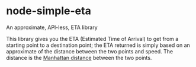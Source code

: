 # node-simple-eta
An approximate, API-less, ETA library

This library gives you the ETA (Estimated Time of Arrival) to get from a starting point to a destination point;
the ETA returned is simply based on an approximate of the distance between the two points and speed.
The distance is the [Manhattan distance](https://en.wikipedia.org/wiki/Taxicab_geometry) between the two points.

